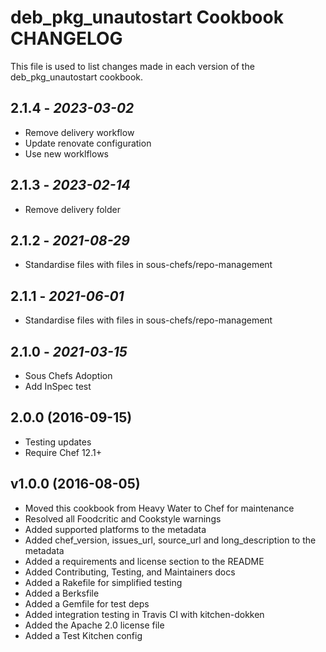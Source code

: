 # deb_pkg_unautostart Cookbook CHANGELOG

This file is used to list changes made in each version of the deb_pkg_unautostart cookbook.

## 2.1.4 - *2023-03-02*

* Remove delivery workflow
* Update renovate configuration
* Use new worklflows

## 2.1.3 - *2023-02-14*

* Remove delivery folder

## 2.1.2 - *2021-08-29*

* Standardise files with files in sous-chefs/repo-management

## 2.1.1 - *2021-06-01*

* Standardise files with files in sous-chefs/repo-management

## 2.1.0 - *2021-03-15*

* Sous Chefs Adoption
* Add InSpec test

## 2.0.0 (2016-09-15)

* Testing updates
* Require Chef 12.1+

## v1.0.0 (2016-08-05)

* Moved this cookbook from Heavy Water to Chef for maintenance
* Resolved all Foodcritic and Cookstyle warnings
* Added supported platforms to the metadata
* Added chef_version, issues_url, source_url and long_description to the metadata
* Added a requirements and license section to the README
* Added Contributing, Testing, and Maintainers docs
* Added a Rakefile for simplified testing
* Added a Berksfile
* Added a Gemfile for test deps
* Added integration testing in Travis CI with kitchen-dokken
* Added the Apache 2.0 license file
* Added a Test Kitchen config
